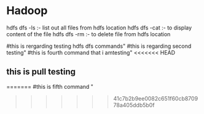 # Hadoop
hdfs dfs -ls :- list out all files from hdfs location
hdfs dfs -cat :- to display content of the file 
hdfs dfs -rm :- to delete file from hdfs location

#this is rergarding testing hdfs dfs commands"
#this is regarding second testing"
#this is fourth command that i amtesting"
<<<<<<< HEAD
## this is pull testing
=======
#this is fifth command "
>>>>>>> 41c7b2b9ee0082c651f60cb870978a405ddb5b0f
